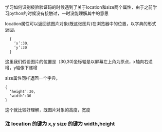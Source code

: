学习如何识别极验验证码的时候遇到了关于location和size两个属性，由于之前学习python的时候没有接触过，一时没能理解其中的意思

location属性可以返回该图片对象(既这张图片)在浏览器中的位置，以字典的形式返回，

      {
        ‘x’:30,
        ‘y’:30
      }
  
  
这里我们假设图片的位置是（30,30)坐标轴是以屏幕左上角为原点，x轴向右递增，y轴像下递增

size属性同样返回一个字典，


    {
      ‘height’:30,
      ‘width’:30
    }
    
    
这个就比较好理解，既图片对象的高度，宽度


### 注 location 的键为 x,y       size 的键为 width,height
